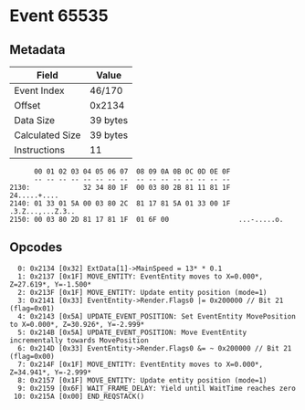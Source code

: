 # Event 65535

## Metadata

| Field           | Value    |
|-----------------|----------|
| Event Index     | 46/170   |
| Offset          | 0x2134   |
| Data Size       | 39 bytes |
| Calculated Size | 39 bytes |
| Instructions    | 11       |

```
      00 01 02 03 04 05 06 07  08 09 0A 0B 0C 0D 0E 0F
      -- -- -- -- -- -- -- --  -- -- -- -- -- -- -- --
2130:             32 34 80 1F  00 03 80 2B 81 11 81 1F      24.....+....
2140: 01 33 01 5A 00 03 80 2C  81 17 81 5A 01 33 00 1F  .3.Z...,...Z.3..
2150: 00 03 80 2D 81 17 81 1F  01 6F 00                 ...-.....o.     
```

## Opcodes

```
  0: 0x2134 [0x32] ExtData[1]->MainSpeed = 13* * 0.1
  1: 0x2137 [0x1F] MOVE_ENTITY: EventEntity moves to X=0.000*, Z=27.619*, Y=-1.500*
  2: 0x213F [0x1F] MOVE_ENTITY: Update entity position (mode=1)
  3: 0x2141 [0x33] EventEntity->Render.Flags0 |= 0x200000 // Bit 21 (flag=0x01)
  4: 0x2143 [0x5A] UPDATE_EVENT_POSITION: Set EventEntity MovePosition to X=0.000*, Z=30.926*, Y=-2.999*
  5: 0x214B [0x5A] UPDATE_EVENT_POSITION: Move EventEntity incrementally towards MovePosition
  6: 0x214D [0x33] EventEntity->Render.Flags0 &= ~ 0x200000 // Bit 21 (flag=0x00)
  7: 0x214F [0x1F] MOVE_ENTITY: EventEntity moves to X=0.000*, Z=34.941*, Y=-2.999*
  8: 0x2157 [0x1F] MOVE_ENTITY: Update entity position (mode=1)
  9: 0x2159 [0x6F] WAIT_FRAME_DELAY: Yield until WaitTime reaches zero
 10: 0x215A [0x00] END_REQSTACK()
```
